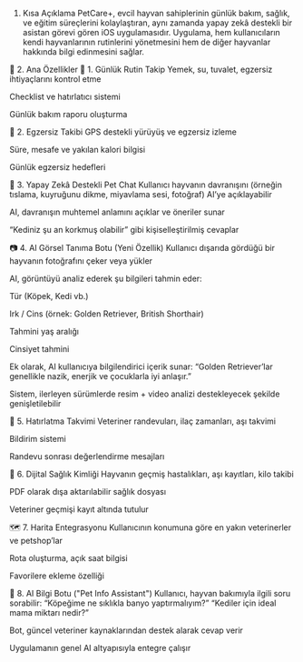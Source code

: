 
1. Kısa Açıklama
PetCare+, evcil hayvan sahiplerinin günlük bakım, sağlık, ve eğitim süreçlerini kolaylaştıran, aynı zamanda yapay zekâ destekli bir asistan görevi gören iOS uygulamasıdır.
 Uygulama, hem kullanıcıların kendi hayvanlarının rutinlerini yönetmesini hem de diğer hayvanlar hakkında bilgi edinmesini sağlar.

🧩 2. Ana Özellikler
🐾 1. Günlük Rutin Takip
Yemek, su, tuvalet, egzersiz ihtiyaçlarını kontrol etme


Checklist ve hatırlatıcı sistemi


Günlük bakım raporu oluşturma



🚶 2. Egzersiz Takibi
GPS destekli yürüyüş ve egzersiz izleme


Süre, mesafe ve yakılan kalori bilgisi


Günlük egzersiz hedefleri



🤖 3. Yapay Zekâ Destekli Pet Chat
Kullanıcı hayvanın davranışını (örneğin tıslama, kuyruğunu dikme, miyavlama sesi, fotoğraf) AI’ye açıklayabilir


AI, davranışın muhtemel anlamını açıklar ve öneriler sunar


“Kediniz şu an korkmuş olabilir” gibi kişiselleştirilmiş cevaplar



📷 4. AI Görsel Tanıma Botu (Yeni Özellik)
Kullanıcı dışarıda gördüğü bir hayvanın fotoğrafını çeker veya yükler


AI, görüntüyü analiz ederek şu bilgileri tahmin eder:


Tür (Köpek, Kedi vb.)


Irk / Cins (örnek: Golden Retriever, British Shorthair)


Tahmini yaş aralığı


Cinsiyet tahmini


Ek olarak, AI kullanıcıya bilgilendirici içerik sunar:
 “Golden Retriever’lar genellikle nazik, enerjik ve çocuklarla iyi anlaşır.”


Sistem, ilerleyen sürümlerde resim + video analizi destekleyecek şekilde genişletilebilir



📅 5. Hatırlatma Takvimi
Veteriner randevuları, ilaç zamanları, aşı takvimi


Bildirim sistemi


Randevu sonrası değerlendirme mesajları



💉 6. Dijital Sağlık Kimliği
Hayvanın geçmiş hastalıkları, aşı kayıtları, kilo takibi


PDF olarak dışa aktarılabilir sağlık dosyası


Veteriner geçmişi kayıt altında tutulur



🗺️ 7. Harita Entegrasyonu
Kullanıcının konumuna göre en yakın veterinerler ve petshop’lar


Rota oluşturma, açık saat bilgisi


Favorilere ekleme özelliği



🧠 8. AI Bilgi Botu ("Pet Info Assistant")
Kullanıcı, hayvan bakımıyla ilgili soru sorabilir:
 “Köpeğime ne sıklıkla banyo yaptırmalıyım?”
 “Kediler için ideal mama miktarı nedir?”


Bot, güncel veteriner kaynaklarından destek alarak cevap verir


Uygulamanın genel AI altyapısıyla entegre çalışır


